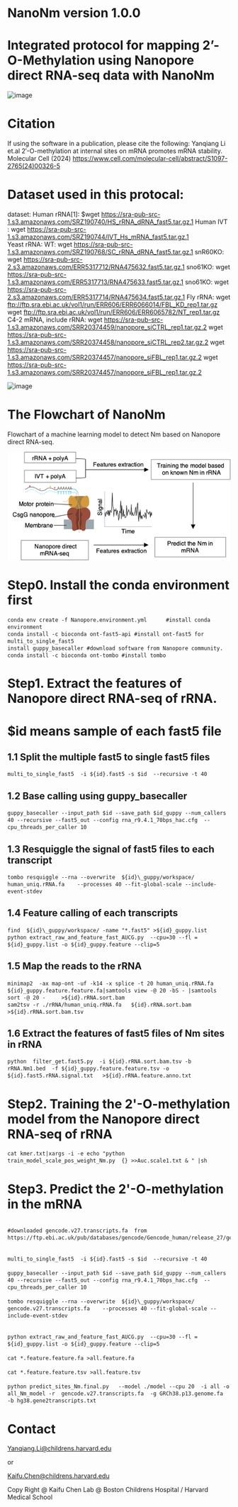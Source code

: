 # NanoNm version 1.0.0

# Integrated protocol for mapping 2’-O-Methylation using Nanopore direct RNA-seq data with NanoNm
![image](https://github.com/user-attachments/assets/fa40027b-feb4-4a03-8baa-28b776d7d045)

# Citation
If using the software in a publication, please cite the following:
Yanqiang Li et.al 2′-O-methylation at internal sites on mRNA promotes mRNA stability. Molecular Cell (2024)
https://www.cell.com/molecular-cell/abstract/S1097-2765(24)00326-5

# Dataset used in this protocal:

dataset: 
Human rRNA[1]:
$wget  https://sra-pub-src-1.s3.amazonaws.com/SRZ190740/HS_rRNA_dRNA_fast5.tar.gz.1 
Human IVT : 
wget https://sra-pub-src-1.s3.amazonaws.com/SRZ190744/IVT_Hs_mRNA_fast5.tar.gz.1  
Yeast  rRNA: 
WT: wget https://sra-pub-src-1.s3.amazonaws.com/SRZ190768/SC_rRNA_dRNA_fast5.tar.gz.1 
snR60KO:
wget  https://sra-pub-src-2.s3.amazonaws.com/ERR5317712/RNA475632.fast5.tar.gz.1 
sno61KO:
wget https://sra-pub-src-1.s3.amazonaws.com/ERR5317713/RNA475633.fast5.tar.gz.1
sno61KO:
wget https://sra-pub-src-2.s3.amazonaws.com/ERR5317714/RNA475634.fast5.tar.gz.1
Fly rRNA: 
wget ftp://ftp.sra.ebi.ac.uk/vol1/run/ERR606/ERR6066014/FBL_KD_rep1.tar.gz
wget ftp://ftp.sra.ebi.ac.uk/vol1/run/ERR606/ERR6065782/NT_rep1.tar.gz
C4-2 mRNA, include rRNA: 
wget  https://sra-pub-src-1.s3.amazonaws.com/SRR20374459/nanopore_siCTRL_rep1.tar.gz.2 
wget  https://sra-pub-src-1.s3.amazonaws.com/SRR20374458/nanopore_siCTRL_rep2.tar.gz.2
wget https://sra-pub-src-1.s3.amazonaws.com/SRR20374457/nanopore_siFBL_rep1.tar.gz.2
wget https://sra-pub-src-1.s3.amazonaws.com/SRR20374457/nanopore_siFBL_rep1.tar.gz.2 

![image](https://github.com/user-attachments/assets/adad6ddb-f40c-4771-852e-9b53105909c9)

# The Flowchart of NanoNm
<p>Flowchart of a machine learning model to detect Nm based on Nanopore direct RNA-seq.</p>
<img src='./Picture1.png' style='margin-left: auto; margin-right: auto;display: block;'></img>

# Step0. Install the conda environment first
```
conda env create -f Nanopore.environment.yml      #install conda environment
conda install -c bioconda ont-fast5-api #install ont-fast5 for multi_to_single_fast5
install guppy_basecaller #download software from Nanopore community.
conda install -c bioconda ont-tombo #install tombo 
```
# Step1. Extract the features of Nanopore direct RNA-seq of rRNA.
# $id means sample of each fast5 file
## 1.1 Split the multiple fast5 to single fast5 files
```
multi_to_single_fast5  -i ${id}.fast5 -s $id  --recursive -t 40
```
## 1.2 Base calling using guppy_basecaller
```
guppy_basecaller --input_path $id --save_path $id_guppy --num_callers 40 --recursive --fast5_out --config rna_r9.4.1_70bps_hac.cfg  --cpu_threads_per_caller 10
```
## 1.3 Resquiggle the signal of fast5 files to each transcript
```
tombo resquiggle --rna --overwrite  ${id}\_guppy/workspace/  human_uniq.rRNA.fa    --processes 40 --fit-global-scale --include-event-stdev 
```
## 1.4 Feature calling of each transcripts
```
find  ${id}\_guppy/workspace/ -name "*.fast5" >${id}_guppy.list
python extract_raw_and_feature_fast_AUCG.py  --cpu=30 --fl = ${id}_guppy.list -o ${id}_guppy.feature --clip=5
```
## 1.5 Map the reads to the rRNA
```
minimap2  -ax map-ont -uf -k14 -x splice -t 20 human_uniq.rRNA.fa    ${id}_guppy.feature.feature.fa|samtools view -@ 20 -bS - |samtools sort -@ 20 -     >${id}.rRNA.sort.bam
sam2tsv -r ./rRNA/human_uniq.rRNA.fa   ${id}.rRNA.sort.bam >${id}.rRNA.sort.bam.tsv
```
## 1.6 Extract the features of fast5 files of Nm sites in rRNA
```
python  filter_get.fast5.py  -i ${id}.rRNA.sort.bam.tsv -b rRNA.Nm1.bed  -f ${id}_guppy.feature.feature.tsv -o ${id}.fast5.rRNA.signal.txt   >${id}.rRNA.feature.anno.txt
```
# Step2. Training the 2'-O-methylation model from the Nanopore direct RNA-seq of rRNA
```
cat kmer.txt|xargs -i -e echo "python train_model_scale_pos_weight_Nm.py  {} >>Auc.scale1.txt & " |sh
```
# Step3. Predict the 2'-O-methylation in the mRNA
```

#downloaded gencode.v27.transcripts.fa  from https://ftp.ebi.ac.uk/pub/databases/gencode/Gencode_human/release_27/gencode.v27.transcripts.fa.gz


multi_to_single_fast5  -i ${id}.fast5 -s $id  --recursive -t 40

guppy_basecaller --input_path $id --save_path $id_guppy --num_callers 40 --recursive --fast5_out --config rna_r9.4.1_70bps_hac.cfg  --cpu_threads_per_caller 10

tombo resquiggle --rna --overwrite  ${id}\_guppy/workspace/  gencode.v27.transcripts.fa    --processes 40 --fit-global-scale --include-event-stdev 


python extract_raw_and_feature_fast_AUCG.py  --cpu=30 --fl = ${id}_guppy.list -o ${id}_guppy.feature --clip=5

cat *.feature.feature.fa >all.feature.fa

cat *.feature.feature.tsv >all.feature.tsv 

python predict_sites_Nm.final.py   --model ./model --cpu 20  -i all -o all_Nm_model -r  gencode.v27.transcripts.fa  -g GRCh38.p13.genome.fa  -b hg38.gene2transcripts.txt 

``` 
# Contact
Yanqiang.Li@childrens.harvard.edu

or

Kaifu.Chen@childrens.harvard.edu


Copy Right @ Kaifu Chen Lab @ Boston Childrens Hospital / Harvard Medical School

